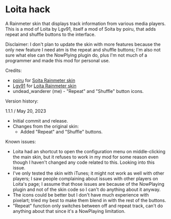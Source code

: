 # Loita hack
A Rainmeter skin that displays track information from various media players. This is a mod of Loita by Lgv91, itself a mod of Soita by poiru, that adds repeat and shuffle buttons to the interface.

Disclaimer: I don't plan to update the skin with more features because the only new feature I need atm is the repeat and shuffle buttons; I'm also not sure what else can the NowPlying plugin do, plus I'm not much of a programmer and made this mod for personal use.

Credits:
- [poiru](https://www.deviantart.com/poiru) for [Soita Rainmeter skin](https://www.deviantart.com/poiru/art/Soita-for-Rainmeter-209864541)
- [Lgv91](https://www.deviantart.com/lgv91) for [Loita Rainmeter skin](https://www.deviantart.com/lgv91/art/Loita-265348874)
- undead_wanderer (me) - "Repeat" and "Shuffle" button icons.

Version history:

1.1.1 / May 20, 2023

* Initial commit and release.
* Changes from the original skin:
  * Added "Repeat" and "Shuffle" buttons.

Known issues: 
* Loita had an shortcut to open the configuration menu on middle-clicking the main skin, but it refuses to work in my mod for some reason even though I haven't changed any code related to this. Looking into this issue.
* I've only tested the skin with iTunes; it might not work as well with other players; I saw people complaining about issues with other players on Loita's page; I assume that those issues are because of the NowPlaying plugin and not of the skin code so I can't do anything about it anyway.
* The icons could be better but I don't have much experience with pixelart; tried my best to make them blend in with the rest of the buttons.
* "Repeat" function only switches between off and repeat track, can't do anything about that since it's a NowPlaying limitation.
